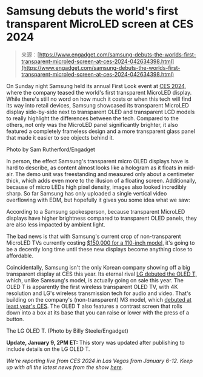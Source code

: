 <!--yml
category: 未分类
date: 2024-05-27 14:41:28
-->

# Samsung debuts the world's first transparent MicroLED screen at CES 2024

> 来源：[https://www.engadget.com/samsung-debuts-the-worlds-first-transparent-microled-screen-at-ces-2024-042634398.html](https://www.engadget.com/samsung-debuts-the-worlds-first-transparent-microled-screen-at-ces-2024-042634398.html)

On Sunday night Samsung held its annual First Look event at [CES 2024](https://www.engadget.com/ces-2024-live-coverage-from-ces-unveiled-000021968.html), where the company teased the world's first transparent MicroLED display. While there's still no word on how much it costs or when this tech will find its way into retail devices, Samsung showcased its transparent MicroLED display side-by-side next to transparent OLED and transparent LCD models to really highlight the differences between the tech. Compared to the others, not only was the MicroLED panel significantly brighter, it also featured a completely frameless design and a more transparent glass panel that made it easier to see objects behind it.

Photo by Sam Rutherford/Engadget

In person, the effect Samsung's transparent micro OLED displays have is hard to describe, as content almost looks like a hologram as it floats in mid-air. The demo unit was freestanding and measured only about a centimeter thick, which adds even more to the illusion of a floating screen. Additionally, because of micro LEDs high pixel density, images also looked incredibly sharp. So far Samsung has only uploaded a single vertical video overflowing with EDM, but hopefully it gives you some idea what we saw:

According to a Samsung spokesperson, because transparent MicroLED displays have higher brightness compared to transparent OLED panels, they are also less impacted by ambient light.

The bad news is that with Samsung's current crop of non-transparent MicroLED TVs currently costing [$150,000 for a 110-inch model,](https://www.samsung.com/us/televisions-home-theater/tvs/micro-led/110-class-micro-led-samsung-4k-with-smart-hub-mna110ms1acxza/) it's going to be a decently long time until these new displays become anything close to affordable.

Coincidentally, Samsung isn't the only Korean company showing off a big transparent display at CES this year. Its eternal rival [LG debuted the OLED T,](https://www.engadget.com/lg-brought-the-worlds-first-wireless-transparent-oled-tv-to-ces-2024-071151174.html) which, unlike Samsung's model, is actually going on sale this year. The OLED T is apparently the first wireless transparent OLED TV, with 4K resolution and LG's wireless transmission tech for audio and video. That's building on the company's (non-transparent) M3 model, which [debuted at least year's CES](https://www.engadget.com/lg-signature-m3-oled-tv-zero-connect-160030192.html). The OLED T also features a contrast screen that rolls down into a box at its base that you can raise or lower with the press of a button.

The LG OLED T. (Photo by Billy Steele/Engadget)

**Update, January 9, 2PM ET:** This story was updated after publishing to include details on the LG OLED T.

*We're reporting live from CES 2024 in Las Vegas from January 6-12\. Keep up with all the latest news from the show* [*here*](https://www.engadget.com/guides/ces/)*.*